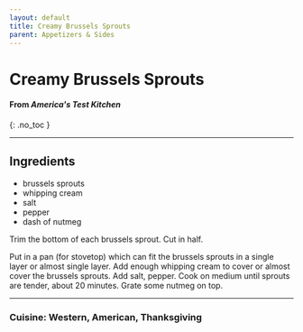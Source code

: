 ```yaml
---
layout: default
title: Creamy Brussels Sprouts
parent: Appetizers & Sides
---
```


# Creamy Brussels Sprouts
#### From <i>America's Test Kitchen</i>
{: .no_toc }

---

## Ingredients
<ul>
	<li>brussels sprouts</li>
	<li>whipping cream</li>
	<li>salt</li>
	<li>pepper</li>
	<li>dash of nutmeg</li>
</ul>

Trim the bottom of each brussels sprout. Cut in half.

Put in a pan (for stovetop) which can fit the brussels sprouts in a single layer or almost single layer. Add enough whipping cream to cover or almost cover the brussels sprouts. Add salt, pepper. Cook on medium until sprouts are tender, about 20 minutes. Grate some nutmeg on top.

--- 

### Cuisine: Western, American, Thanksgiving